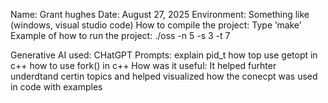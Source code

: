 Name: Grant hughes
Date: August 27, 2025
Environment: Something like (windows, visual studio code)
How to compile the project: Type ’make’
Example of how to run the project: 
./oss -n 5 -s 3 -t 7


Generative AI used: CHatGPT
Prompts:
explain pid_t
how top use getopt in c++
how to use fork() in c++
How was it useful: It helped furhter underdtand certin topics and helped visualized how the conecpt was used in code with examples
